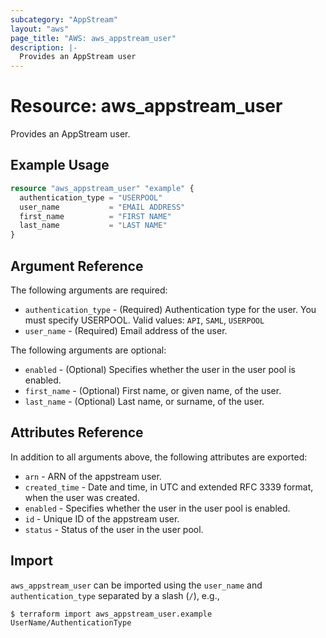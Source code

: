 ```yaml
---
subcategory: "AppStream"
layout: "aws"
page_title: "AWS: aws_appstream_user"
description: |-
  Provides an AppStream user
---
```


# Resource: aws_appstream_user

Provides an AppStream user.

## Example Usage

```terraform
resource "aws_appstream_user" "example" {
  authentication_type = "USERPOOL"
  user_name           = "EMAIL ADDRESS"
  first_name          = "FIRST NAME"
  last_name           = "LAST NAME"
}
```

## Argument Reference

The following arguments are required:

* `authentication_type` - (Required) Authentication type for the user. You must specify USERPOOL. Valid values: `API`, `SAML`, `USERPOOL`
* `user_name` - (Required) Email address of the user.

The following arguments are optional:

* `enabled` - (Optional) Specifies whether the user in the user pool is enabled.
* `first_name` - (Optional) First name, or given name, of the user.
* `last_name` - (Optional) Last name, or surname, of the user.

## Attributes Reference

In addition to all arguments above, the following attributes are exported:

* `arn` - ARN of the appstream user.
* `created_time` - Date and time, in UTC and extended RFC 3339 format, when the user was created.
* `enabled` - Specifies whether the user in the user pool is enabled.
* `id` - Unique ID of the appstream user.
* `status` - Status of the user in the user pool.


## Import

`aws_appstream_user` can be imported using the `user_name` and `authentication_type` separated by a slash (`/`), e.g.,

```
$ terraform import aws_appstream_user.example UserName/AuthenticationType
```
